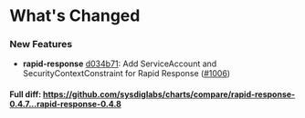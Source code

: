 # What's Changed

### New Features
- **rapid-response** [d034b71](https://github.com/sysdiglabs/charts/commit/d034b710e27688c5f67fc441ee7b9af3e2f3cbdc): Add ServiceAccount and SecurityContextConstraint for Rapid Response ([#1006](https://github.com/sysdiglabs/charts/issues/1006))

#### Full diff: https://github.com/sysdiglabs/charts/compare/rapid-response-0.4.7...rapid-response-0.4.8
